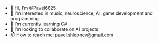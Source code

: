 - 👋 Hi, I’m @Pavel6625
- 👀 I’m interested in music, neuroscience, AI, game development and programming
- 🌱 I’m currently learning C#
- 💞️ I’m looking to collaborate on AI projects
- 📫 How to reach me: pavel.shlepnev@gmail.com

<!---
Pavel6625/Pavel6625 is a ✨ special ✨ repository because its `README.md` (this file) appears on your GitHub profile.
You can click the Preview link to take a look at your changes.
--->
